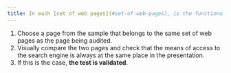 ```yaml
---
title: In each [set of web pages](#set-of-web-pages), is the functionality leading to the [search engine](#search-engine-internal-to-a-website) located at the same place in the presentation?
---
```


1. Choose a page from the sample that belongs to the same set of web pages as the page being audited.
2. Visually compare the two pages and check that the means of access to the search engine is always at the same place in the presentation.
3. If this is the case, **the test is validated**.

